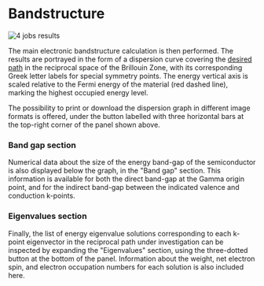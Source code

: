 # Bandstructure

![4 jobs results](/images/4_jobs_results.png "4 jobs results")

The main electronic bandstructure calculation is then performed. The results are portrayed in the form of a dispersion curve covering the [desired path](/workflow-designer/subworkflow-editor/important-settings.md) in the reciprocal space of the Brillouin Zone, with its corresponding Greek letter labels for special symmetry points. The energy vertical axis is scaled relative to the Fermi energy of the material (red dashed line), marking the highest occupied energy level.

The possibility to print or download the dispersion graph in different image formats is offered, under the button labelled with three horizontal bars at the top-right corner of the panel shown above.

### Band gap section

Numerical data about the size of the energy band-gap of the semiconductor is also displayed below the graph, in the "Band gap" section. This information is available for both the direct band-gap at the Gamma origin point, and for the indirect band-gap between the indicated valence and conduction k-points.

### Eigenvalues section

Finally, the list of energy eigenvalue solutions corresponding to each k-point eigenvector in the reciprocal path under investigation can be inspected by expanding the "Eigenvalues" section, using the three-dotted button at the bottom of the panel. Information about the weight, net electron spin, and electron occupation numbers for each solution is also included here.
